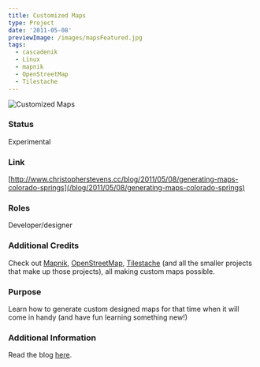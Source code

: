 ```yaml
---
title: Customized Maps
type: Project
date: '2011-05-08'
previewImage: /images/mapsFeatured.jpg
tags:
  - cascadenik
  - Linux
  - mapnik
  - OpenStreetMap
  - Tilestache
---
```

![Customized Maps](/images/mapTop.jpg)

### Status

Experimental

### Link

[http://www.christopherstevens.cc/blog/2011/05/08/generating-maps-colorado-springs](/blog/2011/05/08/generating-maps-colorado-springs)

### Roles

Developer/designer

### Additional Credits

Check out [Mapnik](http://mapnik.org/), [OpenStreetMap](http://openstreetmap.org/), [Tilestache](http://tilestache.org/) (and all the smaller projects that make up those projects), all making custom maps possible.

### Purpose

Learn how to generate custom designed maps for that time when it will come in handy (and have fun learning something new!)

### Additional Information

Read the blog [here](/blog/2011/05/08/generating-maps-colorado-springs).
